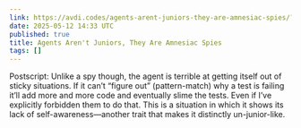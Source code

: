 ```yaml
---
link: https://avdi.codes/agents-arent-juniors-they-are-amnesiac-spies/?utm_source=rss&utm_medium=rss&utm_campaign=agents-arent-juniors-they-are-amnesiac-spies
date: 2025-05-12 14:33 UTC
published: true
title: Agents Aren't Juniors, They Are Amnesiac Spies
tags: []
---
```


Postscript: Unlike a spy though, the agent is terrible at getting itself out of sticky situations. If it can’t “figure out” (pattern-match) why a test is failing it’ll add more and more code and eventually slime the tests. Even if I’ve explicitly forbidden them to do that. This is a situation in which it shows its lack of self-awareness—another trait that makes it distinctly un-junior-like.
